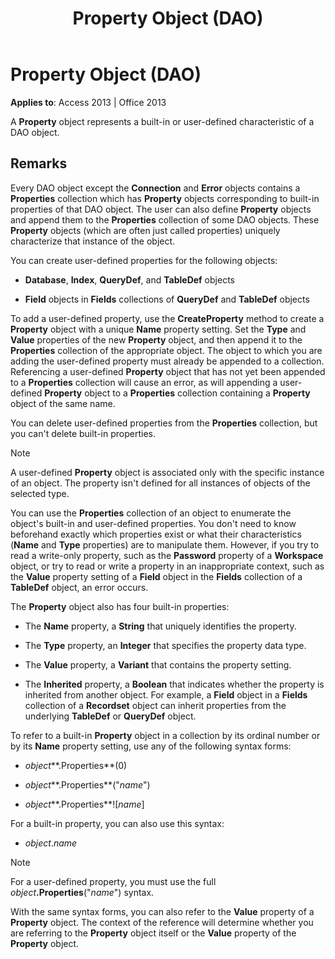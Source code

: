 ﻿---
title: Property Object (DAO)
TOCTitle: Property Object
ms:assetid: a1ecb0db-bb93-a7b5-23c3-0b73f275dfe0
ms:mtpsurl: https://msdn.microsoft.com/library/Ff820932(v=office.15)
ms:contentKeyID: 48546744
ms.date: 09/18/2015
mtps_version: v=office.15
---

# Property Object (DAO)


**Applies to**: Access 2013 | Office 2013

A **Property** object represents a built-in or user-defined characteristic of a DAO object.

## Remarks

Every DAO object except the **Connection** and **Error** objects contains a **Properties** collection which has **Property** objects corresponding to built-in properties of that DAO object. The user can also define **Property** objects and append them to the **Properties** collection of some DAO objects. These **Property** objects (which are often just called properties) uniquely characterize that instance of the object.

You can create user-defined properties for the following objects:

  - **Database**, **Index**, **QueryDef**, and **TableDef** objects

  - **Field** objects in **Fields** collections of **QueryDef** and **TableDef** objects

To add a user-defined property, use the **CreateProperty** method to create a **Property** object with a unique **Name** property setting. Set the **Type** and **Value** properties of the new **Property** object, and then append it to the **Properties** collection of the appropriate object. The object to which you are adding the user-defined property must already be appended to a collection. Referencing a user-defined **Property** object that has not yet been appended to a **Properties** collection will cause an error, as will appending a user-defined **Property** object to a **Properties** collection containing a **Property** object of the same name.

You can delete user-defined properties from the **Properties** collection, but you can't delete built-in properties.


> [!NOTE]
> <P>A user-defined <STRONG>Property</STRONG> object is associated only with the specific instance of an object. The property isn't defined for all instances of objects of the selected type.</P>



You can use the **Properties** collection of an object to enumerate the object's built-in and user-defined properties. You don't need to know beforehand exactly which properties exist or what their characteristics (**Name** and **Type** properties) are to manipulate them. However, if you try to read a write-only property, such as the **Password** property of a **Workspace** object, or try to read or write a property in an inappropriate context, such as the **Value** property setting of a **Field** object in the **Fields** collection of a **TableDef** object, an error occurs.

The **Property** object also has four built-in properties:

  - The **Name** property, a **String** that uniquely identifies the property.

  - The **Type** property, an **Integer** that specifies the property data type.

  - The **Value** property, a **Variant** that contains the property setting.

  - The **Inherited** property, a **Boolean** that indicates whether the property is inherited from another object. For example, a **Field** object in a **Fields** collection of a **Recordset** object can inherit properties from the underlying **TableDef** or **QueryDef** object.

To refer to a built-in **Property** object in a collection by its ordinal number or by its **Name** property setting, use any of the following syntax forms:

  - *object***.Properties**(0)

  - *object***.Properties**("*name*")

  - *object***.Properties**\!\[*name*\]

For a built-in property, you can also use this syntax:

  - *object*.*name*


> [!NOTE]
> <P>For a user-defined property, you must use the full <EM>object</EM><STRONG>.Properties</STRONG>("<EM>name</EM>") syntax.</P>



With the same syntax forms, you can also refer to the **Value** property of a **Property** object. The context of the reference will determine whether you are referring to the **Property** object itself or the **Value** property of the **Property** object.

